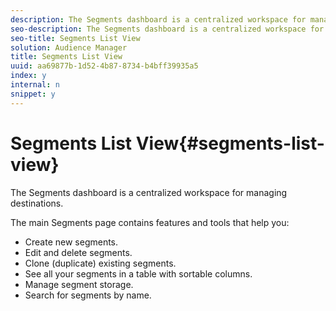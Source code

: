 ```yaml
---
description: The Segments dashboard is a centralized workspace for managing destinations.
seo-description: The Segments dashboard is a centralized workspace for managing destinations.
seo-title: Segments List View
solution: Audience Manager
title: Segments List View
uuid: aa69877b-1d52-4b87-8734-b4bff39935a5
index: y
internal: n
snippet: y
---
```


# Segments List View{#segments-list-view}

The Segments dashboard is a centralized workspace for managing destinations.

The main Segments page contains features and tools that help you:

* Create new segments. 
* Edit and delete segments. 
* Clone (duplicate) existing segments. 
* See all your segments in a table with sortable columns. 
* Manage segment storage. 
* Search for segments by name.

